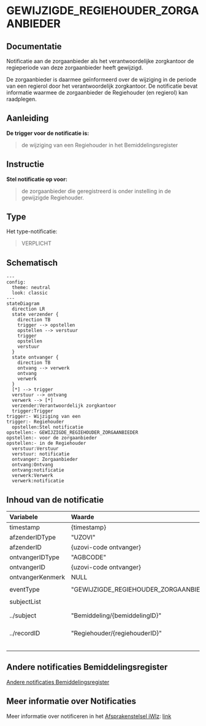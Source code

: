 # GEWIJZIGDE_REGIEHOUDER_ZORGAANBIEDER

## Documentatie

Notificatie aan de zorgaanbieder als het verantwoordelijke zorgkantoor de regieperiode van deze zorgaanbieder heeft gewijzigd.   

De zorgaanbieder is daarmee geïnformeerd over de wijziging in de periode van een regierol door het verantwoordelijk zorgkantoor. De notificatie bevat informatie waarmee de zorgaanbieder de Regiehouder (en regierol) kan raadplegen.

## Aanleiding
**De trigger voor de notificatie is:** 

> de wijziging van een Regiehouder in het Bemiddelingsregister

## Instructie
**Stel notificatie op voor:** 
> de zorgaanbieder die geregistreerd is onder instelling in de gewijzigde Regiehouder.

## Type
Het type-notificatie: 
> VERPLICHT

## Schematisch

```mermaid
---
config:
  theme: neutral
  look: classic
---
stateDiagram
  direction LR
  state verzender {
    direction TB
    trigger --> opstellen
    opstellen --> verstuur
    trigger
    opstellen
    verstuur
  }
  state ontvanger {
    direction TB
    ontvang --> verwerk
    ontvang
    verwerk
  }
  [*] --> trigger
  verstuur --> ontvang
  verwerk --> [*]
  verzender:Verantwoordelijk zorgkantoor
  trigger:Trigger
trigger:- Wijziging van een
trigger:- Regiehouder
  opstellen:Stel notificatie
opstellen:- GEWIJZIGDE_REGIEHOUDER_ZORGAANBIEDER
opstellen:- voor de zorgaanbieder
opstellen:- in de Regiehouder
  verstuur:Verstuur 
  verstuur: notificatie
  ontvanger: Zorgaanbieder
  ontvang:Ontvang 
  ontvang:notificatie
  verwerk:Verwerk 
  verwerk:notificatie

```


## Inhoud van de notificatie

| Variabele | Waarde | Voorbeeld | 
| :-- | :-- | :-- |
| timestamp | {timestamp} | ```"timestamp": "2024-07-02T00:00:00Z"``` | 
| afzenderIDType | "UZOVI" | ```"afzenderIDType": "UZOVI"``` |
| afzenderID | {uzovi-code ontvanger} | ```"afzenderID": "5050"``` |
| ontvangerIDType | "AGBCODE" | ```"ontvangerIDType": "AGBCODE"``` |
| ontvangerID | {uzovi-code ontvanger} | ```"ontvangerID": "12345678"``` |
| ontvangerKenmerk | NULL | |
| eventType | "GEWIJZIGDE_REGIEHOUDER_ZORGAANBIEDER" | ```"eventType": "GEWIJZIGDE_REGIEHOUDER_ZORGAANBIEDER"``` |
| subjectList |  | ```"subjectList": [{```|
| ../subject | "Bemiddeling/{bemiddelingID}" | "subject": "Bemiddeling/ef88ce35-58fa-4e6d-ac7a-6e298dd211d6"|
| ../recordID | "Regiehouder/{regiehouderID}" | "recordID": "Regiehouder/ef88ce35-58fa-4e6d-ac7a-6e298dd211d6" |
| | | ```}]``` | 



## Andere notificaties Bemiddelingsregister
[Andere notificaties Bemiddelingsregister](README.md)

## Meer informatie over Notificaties

Meer informatie over notificeren in het [Afsprakenstelsel iWlz](https://wlz.atlassian.net/wiki/x/5AlgAQ?atlOrigin=eyJpIjoiNzMyN2E3MjM3YjQwNGQ4MmFkZDgwNWY0ZmE0MDIzMGEiLCJwIjoiYyJ9): [link](https://wlz.atlassian.net/wiki/x/5AlgAQ?atlOrigin=eyJpIjoiNzMyN2E3MjM3YjQwNGQ4MmFkZDgwNWY0ZmE0MDIzMGEiLCJwIjoiYyJ9)
